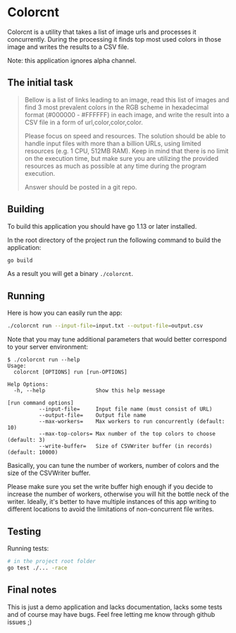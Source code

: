 # Colorcnt

Colorcnt is a utility that takes a list of image urls and processes it concurrently.
During the processing it finds top most used colors in those image and writes the results to a CSV file.

Note: this application ignores alpha channel.

## The initial task

> Bellow is a list of links leading to an image, read this list of images and find 3 most prevalent colors in the RGB scheme in hexadecimal format (#000000 - #FFFFFF) in each image, and write the result into a CSV file in a form of url,color,color,color.
>
> Please focus on speed and resources. The solution should be able to handle input files with more than a billion URLs, using limited resources (e.g. 1 CPU, 512MB RAM). Keep in mind that there is no limit on the execution time, but make sure you are utilizing the provided resources as much as possible at any time during the program execution.
>
> Answer should be posted in a git repo.

## Building

To build this application you should have go 1.13 or later installed.

In the root directory of the project run the following command to build the application:

```bash
go build
``` 

As a result you will get a binary `./colorcnt`.

## Running

Here is how you can easily run the app:

```bash
./colorcnt run --input-file=input.txt --output-file=output.csv
```

Note that you may tune additional parameters that would better correspond to your server environment:

```
$ ./colorcnt run --help
Usage:
  colorcnt [OPTIONS] run [run-OPTIONS]

Help Options:
  -h, --help                Show this help message

[run command options]
          --input-file=     Input file name (must consist of URL)
          --output-file=    Output file name
          --max-workers=    Max workers to run concurrently (default: 10)
          --max-top-colors= Max number of the top colors to choose (default: 3)
          --write-buffer=   Size of CSVWriter buffer (in records) (default: 10000)
```

Basically, you can tune the number of workers, number of colors and the size of the CSVWriter buffer.

Please make sure you set the write buffer high enough if you decide to increase the number of workers, otherwise you will hit the bottle neck of the writer.
Ideally, it's better to have multiple instances of this app writing to different locations to avoid the limitations of non-concurrent file writes. 

## Testing

Running tests:

```bash
# in the project root folder
go test ./... -race
```

## Final notes

This is just a demo application and lacks documentation, lacks some tests and of course may have bugs. Feel free letting me know through github issues ;)
